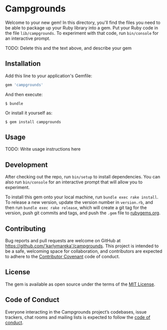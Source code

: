# Campgrounds

Welcome to your new gem! In this directory, you'll find the files you need to be able to package up your Ruby library into a gem. Put your Ruby code in the file `lib/campgrounds`. To experiment with that code, run `bin/console` for an interactive prompt.

TODO: Delete this and the text above, and describe your gem

## Installation

Add this line to your application's Gemfile:

```ruby
gem 'campgrounds'
```

And then execute:

    $ bundle

Or install it yourself as:

    $ gem install campgrounds

## Usage

TODO: Write usage instructions here

## Development

After checking out the repo, run `bin/setup` to install dependencies. You can also run `bin/console` for an interactive prompt that will allow you to experiment.

To install this gem onto your local machine, run `bundle exec rake install`. To release a new version, update the version number in `version.rb`, and then run `bundle exec rake release`, which will create a git tag for the version, push git commits and tags, and push the `.gem` file to [rubygems.org](https://rubygems.org).

## Contributing

Bug reports and pull requests are welcome on GitHub at https://github.com/'karlymareka'/campgrounds. This project is intended to be a safe, welcoming space for collaboration, and contributors are expected to adhere to the [Contributor Covenant](http://contributor-covenant.org) code of conduct.

## License

The gem is available as open source under the terms of the [MIT License](https://opensource.org/licenses/MIT).

## Code of Conduct

Everyone interacting in the Campgrounds project’s codebases, issue trackers, chat rooms and mailing lists is expected to follow the [code of conduct](https://github.com/'karlymareka'/campgrounds/blob/master/CODE_OF_CONDUCT.md).
